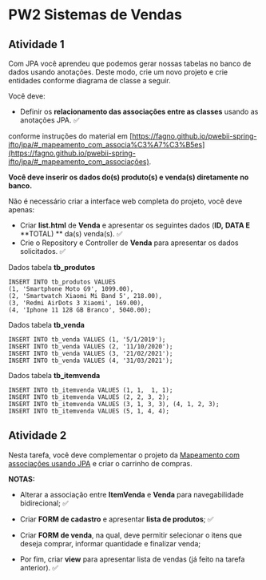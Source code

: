 #  PW2 Sistemas de Vendas

## Atividade 1

Com JPA você aprendeu que podemos gerar nossas tabelas no banco de dados usando anotações. Deste modo, crie um novo projeto e crie entidades conforme diagrama de classe a seguir.

Você deve:

* Definir os **relacionamento das associações entre as classes** usando as anotações JPA. :white_check_mark:

conforme instruções do material em [https://fagno.github.io/pwebii-spring-ifto/jpa/#_mapeamento_com_associa%C3%A7%C3%B5es](https://fagno.github.io/pwebii-spring-ifto/jpa/#_mapeamento_com_associações).

**Você deve inserir os dados do(s) produto(s) e venda(s) diretamente no banco.**

Não é necessário criar a interface web completa do projeto, você deve apenas: 

* Criar **list.html** de **Venda** e apresentar os seguintes dados (**ID,** **DATA E** **TOTAL) ** da(s) venda(s). :white_check_mark:
* Crie o Repository e Controller de **Venda** para apresentar os dados solicitados. :white_check_mark:

Dados tabela **tb_produtos**

````mysql
INSERT INTO tb_produtos VALUES
(1, 'Smartphone Moto G9', 1099.00), 
(2, 'Smartwatch Xiaomi Mi Band 5', 218.00),
(3, 'Redmi AirDots 3 Xiaomi', 169.00),
(4, 'Iphone 11 128 GB Branco', 5040.00);
````

Dados tabela **tb_venda**

````mysql
INSERT INTO tb_venda VALUES (1, '5/1/2019'); 
INSERT INTO tb_venda VALUES (2, '11/10/2020');
INSERT INTO tb_venda VALUES (3, '21/02/2021');
INSERT INTO tb_venda VALUES (4, '31/03/2021');
````

Dados tabela **tb_itemvenda**

````mysql
INSERT INTO tb_itemvenda VALUES (1, 1,  1, 1);
INSERT INTO tb_itemvenda VALUES (2, 2, 3, 2);
INSERT INTO tb_itemvenda VALUES (3, 1, 3, 3), (4, 1, 2, 3);
INSERT INTO tb_itemvenda VALUES (5, 1, 4, 4);
````

## Atividade 2

Nesta tarefa, você deve complementar o projeto da [Mapeamento com associações usando JPA](https://moodlepalmas.ifto.edu.br/moodle/mod/assign/view.php?id=63417) e criar o carrinho de compras.

**NOTAS:**

* Alterar a associação entre **ItemVenda** e **Venda** para navegabilidade bidirecional; :white_check_mark:

* Criar **FORM de cadastro** e apresentar **lista de produtos**; :white_check_mark:

* Criar **FORM de venda**, na qual, deve permitir selecionar o itens que deseja comprar, informar quantidade e finalizar venda;

* Por fim, criar **view** para apresentar lista de vendas (já feito na tarefa anterior). :white_check_mark:

